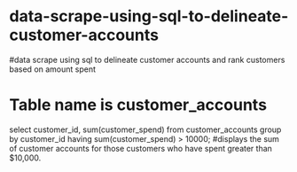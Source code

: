 # data-scrape-using-sql-to-delineate-customer-accounts
#data scrape using sql to delineate customer accounts and rank customers based on amount spent
# Table name is customer_accounts 
select customer_id, sum(customer_spend) from customer_accounts group by customer_id having sum(customer_spend) > 10000;
#displays the sum of customer accounts for those customers who have spent greater than $10,000.
